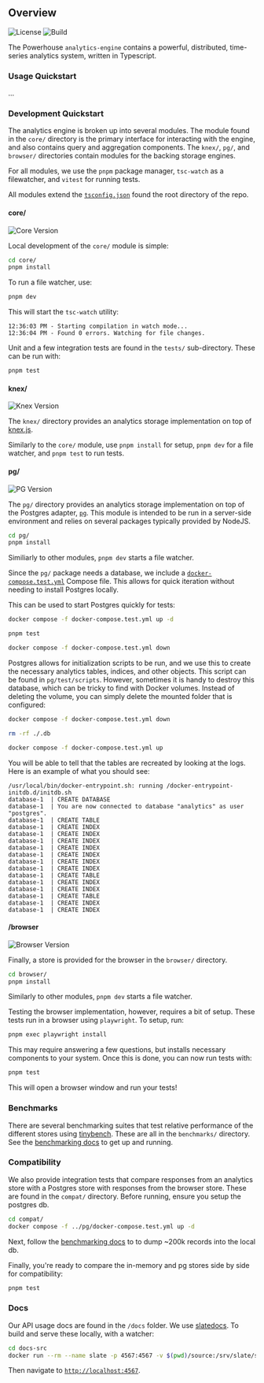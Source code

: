 ## Overview

![License](https://img.shields.io/npm/l/%40powerhousedao%2Fanalytics-engine-core?color=blue) ![Build](https://github.com/powerhouse-inc/analytics-engine/actions/workflows/publish-all.yml/badge.svg)

The Powerhouse `analytics-engine` contains a powerful, distributed, time-series analytics system, written in Typescript.

### Usage Quickstart

...

### Development Quickstart

The analytics engine is broken up into several modules. The module found in the `core/` directory is the primary interface for interacting with the engine, and also contains query and aggregation components. The `knex/`, `pg/`, and `browser/` directories contain modules for the backing storage engines.

For all modules, we use the `pnpm` package manager, `tsc-watch` as a filewatcher, and `vitest` for running tests.

All modules extend the [`tsconfig.json`](./tsconfig.json) found the root directory of the repo.

#### core/

![Core Version](https://img.shields.io/npm/v/%40powerhousedao%2Fanalytics-engine-core?color=blue
)

Local development of the `core/` module is simple:

```bash
cd core/
pnpm install
```

To run a file watcher, use:

```bash
pnpm dev
```

This will start the `tsc-watch` utility:

```
12:36:03 PM - Starting compilation in watch mode...
12:36:04 PM - Found 0 errors. Watching for file changes.
```

Unit and a few integration tests are found in the `tests/` sub-directory. These can be run with:

```bash
pnpm test
```

#### knex/

![Knex Version](https://img.shields.io/npm/v/%40powerhousedao%2Fanalytics-engine-knex?color=blue
)

The `knex/` directory provides an analytics storage implementation on top of [knex.js](https://knexjs.org/).

Similarly to the `core/` module, use `pnpm install` for setup, `pnpm dev` for a file watcher, and `pnpm test` to run tests.

#### pg/

![PG Version](https://img.shields.io/npm/v/%40powerhousedao%2Fanalytics-engine-pg?color=blue
)

The `pg/` directory provides an analytics storage implementation on top of the Postgres adapter, [`pg`](https://www.npmjs.com/package/pg). This module is intended to be run in a server-side environment and relies on several packages typically provided by NodeJS.

```bash
cd pg/
pnpm install
```

Similiarly to other modules, `pnpm dev` starts a file watcher.

Since the `pg/` package needs a database, we include a [`docker-compose.test.yml`](./pg/docker-compose.test.yml) Compose file. This allows for quick iteration without needing to install Postgres locally.

This can be used to start Postgres quickly for tests:

```bash
docker compose -f docker-compose.test.yml up -d

pnpm test

docker compose -f docker-compose.test.yml down
```

Postgres allows for initialization scripts to be run, and we use this to create the necessary analytics tables, indices, and other objects. This script can be found in `pg/test/scripts`. However, sometimes it is handy to destroy this database, which can be tricky to find with Docker volumes. Instead of deleting the volume, you can simply delete the mounted folder that is configured:

```bash
docker compose -f docker-compose.test.yml down

rm -rf ./.db

docker compose -f docker-compose.test.yml up
```

You will be able to tell that the tables are recreated by looking at the logs. Here is an example of what you should see:

```
/usr/local/bin/docker-entrypoint.sh: running /docker-entrypoint-initdb.d/initdb.sh
database-1  | CREATE DATABASE
database-1  | You are now connected to database "analytics" as user "postgres".
database-1  | CREATE TABLE
database-1  | CREATE INDEX
database-1  | CREATE INDEX
database-1  | CREATE INDEX
database-1  | CREATE INDEX
database-1  | CREATE INDEX
database-1  | CREATE INDEX
database-1  | CREATE INDEX
database-1  | CREATE TABLE
database-1  | CREATE INDEX
database-1  | CREATE INDEX
database-1  | CREATE TABLE
database-1  | CREATE INDEX
database-1  | CREATE INDEX
```

#### /browser

![Browser Version](https://img.shields.io/npm/v/%40powerhousedao%2Fanalytics-engine-browser?color=blue
)

Finally, a store is provided for the browser in the `browser/` directory.

```bash
cd browser/
pnpm install
```

Similarly to other modules, `pnpm dev` starts a file watcher.

Testing the browser implementation, however, requires a bit of setup. These tests run in a browser using `playwright`. To setup, run:

```bash
pnpm exec playwright install
```

This may require answering a few questions, but installs necessary components to your system. Once this is done, you can now run tests with:

```bash
pnpm test
```

This will open a browser window and run your tests!

### Benchmarks

There are several benchmarking suites that test relative performance of the different stores using [tinybench](https://github.com/tinylibs/tinybench). These are all in the `benchmarks/` directory. See the [benchmarking docs](./benchmarks/README.md) to get up and running.

### Compatibility

We also provide integration tests that compare responses from an analytics store with a Postgres store with responses from the browser store. These are found in the `compat/` directory. Before running, ensure you setup the postgres db.

```bash
cd compat/
docker compose -f ../pg/docker-compose.test.yml up -d
```

Next, follow the [benchmarking docs](./benchmarks/README.md) to to dump ~200k records into the local db.

Finally, you're ready to compare the in-memory and pg stores side by side for compatibility:

```bash
pnpm test
```

### Docs

Our API usage docs are found in the `/docs` folder. We use [slatedocs](https://github.com/slatedocs/slate). To build and serve these locally, with a watcher:

```bash
cd docs-src
docker run --rm --name slate -p 4567:4567 -v $(pwd)/source:/srv/slate/source slatedocs/slate serve
```

Then navigate to [`http://localhost:4567`](http://localhost:4567).

